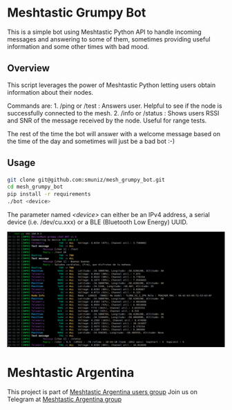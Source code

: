 # Meshtastic Grumpy Bot

This is a simple bot using Meshtastic Python API to handle incoming messages and answering to some of them, sometimes providing useful information and some other times with bad mood.

## Overview

This script leverages the power of Meshtastic Python letting users obtain information about their nodes.

Commands are:
	1. /ping or /test : Answers user. Helpful to see if the node is successfully connected to the mesh.
	2. /info or /status : Shows users RSSI and SNR of the message received by the node. Useful for range tests.

The rest of the time the bot will answer with a welcome message based on the time of the day and sometimes will just be a bad bot :-)

## Usage

```sh
git clone git@github.com:smuniz/mesh_grumpy_bot.git
cd mesh_grumpy_bot
pip install -r requirements
./bot <device>
```

The parameter named *\<device\>* can either be an IPv4 address, a serial device (i.e. /dev/cu.xxx) or a BLE (Bluetooth Low Energy) UUID.

![Output example](assets/bot_working.bmp)


# Meshtastic Argentina

This project is part of [Meshtastic Argentina users group](https://github.com/orgs/Meshtastic-Argentina/)
Join us on Telegram at [Meshtastic Argentina group](https://t.me/meshtastic_argentina)

